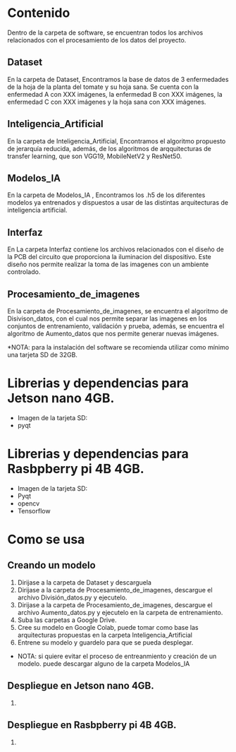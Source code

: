 # Contenido
Dentro de la carpeta de software, se encuentran todos los archivos relacionados con el procesamiento de los datos del proyecto.

## Dataset 
En la carpeta de Dataset, Encontramos la base de datos de 3 enfermedades de la hoja de la planta del tomate y su hoja sana. Se cuenta con la enfermedad A con XXX imágenes, la enfermedad B con XXX imágenes, la enfermedad C con XXX imágenes y la hoja sana con XXX imágenes. 

## Inteligencia_Artificial
En la carpeta de Inteligencia_Artificial, Encontramos el algoritmo propuesto de jerarquía reducida, además, de los algoritmos de arqquitecturas de transfer learning, que son VGG19, MobileNetV2 y ResNet50.

## Modelos_IA 
En la carpeta de Modelos_IA , Encontramos los .h5 de los diferentes modelos ya entrenados y dispuestos a usar de las distintas arquitecturas de inteligencia artificial. 

## Interfaz
En La carpeta Interfaz contiene los archivos relacionados con el diseño de la PCB del circuito que proporciona la iluminacion del dispositivo. Este diseño nos permite realizar la toma de las imagenes con un ambiente controlado. 

## Procesamiento_de_imagenes
En la carpeta de Procesamiento_de_imagenes, se encuentra el algoritmo de Disivison_datos, con el cual nos permite separar las imagenes en los conjuntos de entrenamiento, validación y prueba, además, se encuentra el algoritmo de Aumento_datos que nos permite generar nuevas imágenes.

*NOTA: para la instalación del software se recomienda utilizar como mínimo una tarjeta SD de 32GB.
# Librerias y dependencias para Jetson nano 4GB.
* Imagen de la tarjeta SD:
* pyqt


# Librerias y dependencias para Rasbpberry pi 4B 4GB.
* Imagen de la tarjeta SD: 
* Pyqt
* opencv
* Tensorflow


# Como se usa
## Creando un modelo 
1. Dirijase a la carpeta de Dataset y descarguela
2. Dirijase a la carpeta de Procesamiento_de_imagenes, descargue el archivo División_datos.py y ejecutelo.
3. Dirijase a la carpeta de Procesamiento_de_imagenes, descargue el archivo Aumento_datos.py y ejecutelo en la carpeta de entrenamiento. 
4. Suba las carpetas a Google Drive.
5. Cree su modelo en Google Colab, puede tomar como base las arquitecturas propuestas en la carpeta Inteligencia_Artificial
6. Entrene su modelo y guardelo para que se pueda desplegar. 

* NOTA: si quiere evitar el proceso de entreanmiento y creación de un modelo. puede descargar alguno de la carpeta Modelos_IA 

## Despliegue en Jetson nano 4GB.
1. 

## Despliegue en Rasbpberry pi 4B 4GB.
1. 
